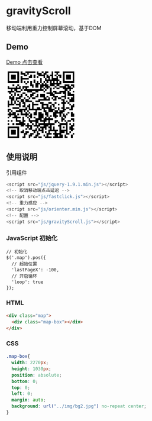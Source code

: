 # gravityScroll
移动端利用重力控制屏幕滚动，基于DOM


## Demo

[Demo 点击查看](http://go.163.com/2015/public/team/ningbo/gravityScroll/)

![qr-code](img/qr-code.png)

## 使用说明

引用组件
```javascript
<script src="js/jquery-1.9.1.min.js"></script>
<!-- 取消移动端点击延迟 -->
<script src="js/fastclick.js"></script>
<!-- 重力感应 -->
<script src="js/orienter.min.js"></script>
<!-- 配置 -->
<script src="js/gravityScroll.js"></script>
```

### JavaScript 初始化

```
// 初始化
$('.map').pos({
  // 起始位置
  'lastPageX': -100,
  // 开启循环
  'loop': true
});
```

### HTML

```html
<div class="map">
  <div class="map-box"></div>
</div>
```

### CSS

```css
.map-box{
  width: 2270px;
  height: 1030px;
  position: absolute;
  bottom: 0;
  top: 0;
  left: 0;
  margin: auto;
  background: url("../img/bg2.jpg") no-repeat center; 
}
```